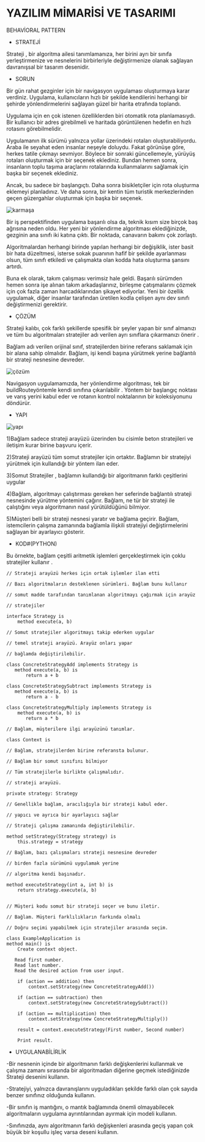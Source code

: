 # YAZILIM MİMARİSİ VE TASARIMI

BEHAVİORAL PATTERN

- STRATEJİ

Strateji , bir algoritma ailesi tanımlamanıza, her birini ayrı bir sınıfa yerleştirmenize ve nesnelerini birbirleriyle değiştirmenize olanak sağlayan davranışsal bir tasarım desenidir.

- SORUN

Bir gün rahat gezginler için bir navigasyon uygulaması oluşturmaya karar verdiniz. Uygulama, kullanıcıların hızlı bir şekilde kendilerini herhangi bir şehirde yönlendirmelerini sağlayan güzel bir harita etrafında toplandı.

Uygulama için en çok istenen özelliklerden biri otomatik rota planlamasıydı. Bir kullanıcı bir adres girebilmeli ve haritada görüntülenen hedefin en hızlı rotasını görebilmelidir.

Uygulamanın ilk sürümü yalnızca yollar üzerindeki rotaları oluşturabiliyordu. Araba ile seyahat eden insanlar neşeyle doluydu. Fakat görünüşe göre, herkes tatile çıkmayı sevmiyor. Böylece bir sonraki güncellemeyle, yürüyüş rotaları oluşturmak için bir seçenek eklediniz. Bundan hemen sonra, insanların toplu taşıma araçlarını rotalarında kullanmalarını sağlamak için başka bir seçenek eklediniz.

Ancak, bu sadece bir başlangıçtı. Daha sonra bisikletçiler için rota oluşturma eklemeyi planladınız. Ve daha sonra, bir kentin tüm turistik merkezlerinden geçen güzergahlar oluşturmak için başka bir seçenek.

![karmaşa](https://refactoring.guru/images/patterns/diagrams/strategy/problem.png)

Bir iş perspektifinden uygulama başarılı olsa da, teknik kısım size birçok baş ağrısına neden oldu. Her yeni bir yönlendirme algoritması eklediğinizde, gezginin ana sınıfı iki katına çıktı. Bir noktada, canavarın bakımı çok zorlaştı.

Algoritmalardan herhangi birinde yapılan herhangi bir değişiklik, ister basit bir hata düzeltmesi, isterse sokak puanının hafif bir şekilde ayarlanması olsun, tüm sınıfı etkiledi ve çalışmakta olan kodda hata oluşturma şansını artırdı.

Buna ek olarak, takım çalışması verimsiz hale geldi. Başarılı sürümden hemen sonra işe alınan takım arkadaşlarınız, birleşme çatışmalarını çözmek için çok fazla zaman harcadıklarından şikayet ediyorlar. Yeni bir özellik uygulamak, diğer insanlar tarafından üretilen kodla çelişen aynı dev sınıfı değiştirmenizi gerektirir.

- ÇÖZÜM

Strateji kalıbı, çok farklı şekillerde spesifik bir şeyler yapan bir sınıf almanızı ve tüm bu algoritmaları stratejiler adı verilen ayrı sınıflara çıkarmanızı önerir .

Bağlam adı verilen orijinal sınıf, stratejilerden birine referans saklamak için bir alana sahip olmalıdır. Bağlam, işi kendi başına yürütmek yerine bağlantılı bir strateji nesnesine devreder.

![çözüm](https://refactoring.guru/images/patterns/diagrams/strategy/solution.png)

Navigasyon uygulamamızda, her yönlendirme algoritması, tek bir buildRouteyöntemle kendi sınıfına çıkarılabilir . Yöntem bir başlangıç noktası ve varış yerini kabul eder ve rotanın kontrol noktalarının bir koleksiyonunu döndürür.

- YAPI

![yapı](https://refactoring.guru/images/patterns/diagrams/strategy/structure.png)

1)Bağlam sadece strateji arayüzü üzerinden bu cisimle beton stratejileri ve iletişim kurar birine başvuru içerir.

2)Strateji arayüzü tüm somut stratejiler için ortaktır. Bağlamın bir stratejiyi yürütmek için kullandığı bir yöntem ilan eder.

3)Somut Stratejiler , bağlamın kullandığı bir algoritmanın farklı çeşitlerini uygular

4)Bağlam, algoritmayı çalıştırması gereken her seferinde bağlantılı strateji nesnesinde yürütme yöntemini çağırır. Bağlam, ne tür bir strateji ile çalıştığını veya algoritmanın nasıl yürütüldüğünü bilmiyor.

5)Müşteri belli bir strateji nesnesi yaratır ve bağlama geçirir. Bağlam, istemcilerin çalışma zamanında bağlamla ilişkili stratejiyi değiştirmelerini sağlayan bir ayarlayıcı gösterir.


- KOD#(PYTHON)

Bu örnekte, bağlam çeşitli aritmetik işlemleri gerçekleştirmek için çoklu stratejiler kullanır .

    // Strateji arayüzü herkes için ortak işlemler ilan etti

    // Bazı algoritmaların desteklenen sürümleri. Bağlam bunu kullanır

    // somut madde tarafından tanımlanan algoritmayı çağırmak için arayüz

    // stratejiler

    interface Strategy is
        method execute(a, b)

    // Somut stratejiler algoritmayı takip ederken uygular

    // temel strateji arayüzü. Arayüz onları yapar

    // bağlamda değiştirilebilir.

    class ConcreteStrategyAdd implements Strategy is
       method execute(a, b) is
           return a + b

    class ConcreteStrategySubtract implements Strategy is
       method execute(a, b) is
           return a - b

    class ConcreteStrategyMultiply implements Strategy is
        method execute(a, b) is
           return a * b

    // Bağlam, müşterilere ilgi arayüzünü tanımlar.

    class Context is
    
    // Bağlam, stratejilerden birine referansta bulunur.
   
    // Bağlam bir somut sınıfını bilmiyor
   
    // Tüm stratejilerle birlikte çalışmalıdır.
   
    // strateji arayüzü.
   
    private strategy: Strategy

    // Genellikle bağlam, aracılığıyla bir strateji kabul eder.
   
    // yapıcı ve ayrıca bir ayarlayıcı sağlar
    
    // Strateji çalışma zamanında değiştirilebilir.
   
    method setStrategy(Strategy strategy) is
        this.strategy = strategy

    // Bağlam, bazı çalışmaları strateji nesnesine devreder
   
    // birden fazla sürümünü uygulamak yerine
   
    // algoritma kendi başınadır.
    
    method executeStrategy(int a, int b) is
        return strategy.execute(a, b)


    // Müşteri kodu somut bir strateji seçer ve bunu iletir.

    // Bağlam. Müşteri farklılıkların farkında olmalı

    // Doğru seçimi yapabilmek için stratejiler arasında seçim.

    class ExampleApplication is
    method main() is
        Create context object.

       Read first number.
       Read last number.
       Read the desired action from user input.

        if (action == addition) then
            context.setStrategy(new ConcreteStrategyAdd())

        if (action == subtraction) then
            context.setStrategy(new ConcreteStrategySubtract())

        if (action == multiplication) then
            context.setStrategy(new ConcreteStrategyMultiply())

        result = context.executeStrategy(First number, Second number)

        Print result.



- UYGULANABİLİRLİK

-Bir nesnenin içinde bir algoritmanın farklı değişkenlerini kullanmak ve çalışma zamanı sırasında bir algoritmadan diğerine geçmek istediğinizde Strateji desenini kullanın.

-Stratejiyi, yalnızca davranışlarını uyguladıkları şekilde farklı olan çok sayıda benzer sınıfınız olduğunda kullanın.

-Bir sınıfın iş mantığını, o mantık bağlamında önemli olmayabilecek algoritmaların uygulama ayrıntılarından ayırmak için modeli kullanın.

-Sınıfınızda, aynı algoritmanın farklı değişkenleri arasında geçiş yapan çok büyük bir koşullu işleç varsa deseni kullanın.

